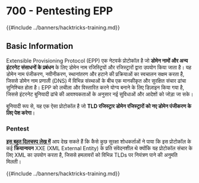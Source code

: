 # 700 - Pentesting EPP

{{#include ../banners/hacktricks-training.md}}

## Basic Information

Extensible Provisioning Protocol (EPP) एक नेटवर्क प्रोटोकॉल है जो **डोमेन नामों और अन्य इंटरनेट संसाधनों के प्रबंधन** के लिए डोमेन नाम रजिस्ट्रियों और रजिस्ट्रारों द्वारा उपयोग किया जाता है। यह डोमेन नाम पंजीकरण, नवीनीकरण, स्थानांतरण और हटाने की प्रक्रियाओं का स्वचालन सक्षम करता है, जिससे डोमेन नाम प्रणाली (DNS) में विभिन्न संस्थाओं के बीच एक मानकीकृत और सुरक्षित संचार ढांचा सुनिश्चित होता है। EPP को लचीला और विस्तारित करने योग्य बनाने के लिए डिज़ाइन किया गया है, जिससे इंटरनेट बुनियादी ढांचे की आवश्यकताओं के अनुसार नई सुविधाओं और आदेशों को जोड़ा जा सके।

बुनियादी रूप से, यह एक ऐसा प्रोटोकॉल है जो **TLD रजिस्ट्रार डोमेन रजिस्ट्रारों को नए डोमेन पंजीकरण के लिए पेश करेगा**।

### Pentest

[**इस बहुत दिलचस्प लेख में**](https://hackcompute.com/hacking-epp-servers/) आप देख सकते हैं कि कैसे कुछ सुरक्षा शोधकर्ताओं ने पाया कि इस प्रोटोकॉल के कई **क्रियान्वयन** XXE (XML External Entity) के प्रति संवेदनशील थे क्योंकि यह प्रोटोकॉल संचार के लिए XML का उपयोग करता है, जिससे हमलावरों को विभिन्न TLDs पर नियंत्रण पाने की अनुमति मिलती। 

{{#include ../banners/hacktricks-training.md}}
